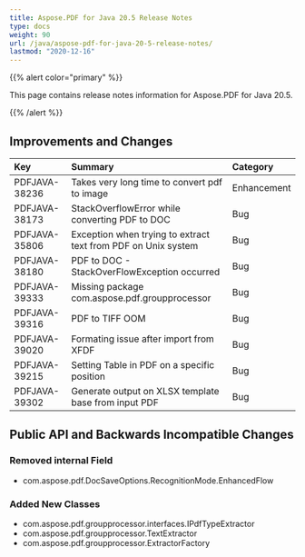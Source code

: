 ```yaml
---
title: Aspose.PDF for Java 20.5 Release Notes
type: docs
weight: 90
url: /java/aspose-pdf-for-java-20-5-release-notes/
lastmod: "2020-12-16"
---
```


{{% alert color="primary" %}}

This page contains release notes information for Aspose.PDF for Java 20.5.

{{% /alert %}}
## **Improvements and Changes**

|**Key**|**Summary**|**Category**|
| :- | :- | :- |
|PDFJAVA-38236|Takes very long time to convert pdf to image|	Enhancement|
|PDFJAVA-38173|	StackOverflowError while converting PDF to DOC|	Bug|
|PDFJAVA-35806|	Exception when trying to extract text from PDF on Unix system|	Bug|
|PDFJAVA-38180|	PDF to DOC - StackOverFlowException occurred|	Bug|
|PDFJAVA-39333|	Missing package com.aspose.pdf.groupprocessor|	Bug|
|PDFJAVA-39316|	PDF to TIFF OOM|	Bug|
|PDFJAVA-39020|	Formating issue after import from XFDF|	Bug|
|PDFJAVA-39215|	Setting Table in PDF on a specific position|	Bug|
|PDFJAVA-39302|	Generate output on XLSX template base from input PDF|	Bug|

## **Public API and Backwards Incompatible Changes**

### Removed internal Field
 * com.aspose.pdf.DocSaveOptions.RecognitionMode.EnhancedFlow

### Added New Classes
 * com.aspose.pdf.groupprocessor.interfaces.IPdfTypeExtractor
 * com.aspose.pdf.groupprocessor.TextExtractor
 * com.aspose.pdf.groupprocessor.ExtractorFactory
